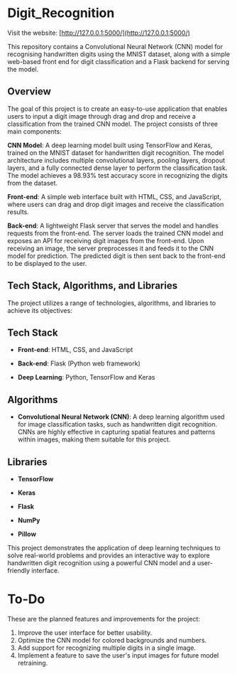 # Digit_Recognition

Visit the website: [http://127.0.0.1:5000/](http://127.0.0.1:5000/)

This repository contains a Convolutional Neural Network (CNN) model for recognising handwritten digits using the MNIST dataset, along with a simple web-based front end for digit classification and a Flask backend for serving the model.

## **Overview**
The goal of this project is to create an easy-to-use application that enables users to input a digit image through drag and drop and receive a classification from the trained CNN model. The project consists of three main components:

**CNN Model**: A deep learning model built using TensorFlow and Keras, trained on the MNIST dataset for handwritten digit recognition. The model architecture includes multiple convolutional layers, pooling layers, dropout layers, and a fully connected dense layer to perform the classification task. The model achieves a 98.93% test accuracy score in recognizing the digits from the dataset.

**Front-end**: A simple web interface built with HTML, CSS, and JavaScript, where users can drag and drop digit images and receive the classification results.

**Back-end**: A lightweight Flask server that serves the model and handles requests from the front-end. The server loads the trained CNN model and exposes an API for receiving digit images from the front-end. Upon receiving an image, the server preprocesses it and feeds it to the CNN model for prediction. The predicted digit is then sent back to the front-end to be displayed to the user.

## **Tech Stack, Algorithms, and Libraries**
The project utilizes a range of technologies, algorithms, and libraries to achieve its objectives:

## **Tech Stack**
* **Front-end**: HTML, CSS, and JavaScript

* **Back-end**: Flask (Python web framework)

* **Deep Learning**: Python, TensorFlow and Keras

## **Algorithms**
* **Convolutional Neural Network (CNN)**: A deep learning algorithm used for image classification tasks, such as handwritten digit recognition. CNNs are highly effective in capturing spatial features and patterns within images, making them suitable for this project.

## **Libraries**
* **TensorFlow**

* **Keras**

* **Flask**

* **NumPy**

* **Pillow**

This project demonstrates the application of deep learning techniques to solve real-world problems and provides an interactive way to explore handwritten digit recognition using a powerful CNN model and a user-friendly interface.

# To-Do

These are the planned features and improvements for the project:

1. Improve the user interface for better usability.
2. Optimize the CNN model for colored backgrounds and numbers.
3. Add support for recognizing multiple digits in a single image.
4. Implement a feature to save the user's input images for future model retraining.
